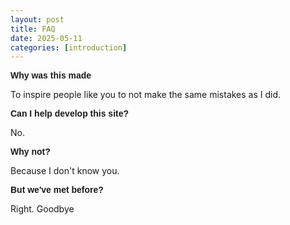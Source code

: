 ```yaml
---
layout: post
title: FAQ
date: 2025-05-11
categories: [introduction]
---
```




<strong style="font-size:1em; font-family: Helvetica, Arial, sans-serif;">Why was this made </strong>

To inspire people like you to not make the same mistakes as I did.


<strong style="font-size:1em; font-family: Helvetica, Arial, sans-serif;">Can I help develop this site? </strong>

  No.
  

<strong style="font-size:1em; font-family: Helvetica, Arial, sans-serif;">Why not?</strong>

  Because I don't know you.
  

<strong style="font-size:1em; font-family: Helvetica, Arial, sans-serif;">But we've met before? </strong>

  Right. Goodbye
